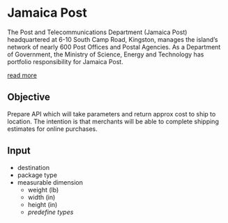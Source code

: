 # Jamaica Post

The Post and Telecommunications Department (Jamaica Post) headquartered at 6-10 South Camp Road, Kingston, manages the island’s network of nearly 600 Post Offices and Postal Agencies. As a Department of Government, the Ministry of Science, Energy and Technology has portfolio responsibility for Jamaica Post.

[read more](http://jamaicapost.gov.jm)


## Objective

Prepare API which will take parameters and return approx cost to ship to location. The intention is that merchants will be able to complete shipping estimates for online purchases.


## Input

* destination
* package type
* measurable dimension
    * weight (lb)
    * width (in)
    * height (in)
    * *predefine types*
